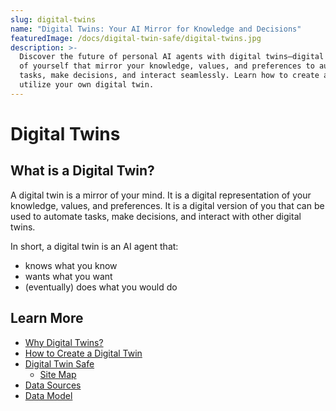 ```yaml
---
slug: digital-twins
name: "Digital Twins: Your AI Mirror for Knowledge and Decisions"
featuredImage: /docs/digital-twin-safe/digital-twins.jpg
description: >-
  Discover the future of personal AI agents with digital twins—digital versions
  of yourself that mirror your knowledge, values, and preferences to automate
  tasks, make decisions, and interact seamlessly. Learn how to create and
  utilize your own digital twin.
---
```


# Digital Twins

## What is a Digital Twin?

A digital twin is a mirror of your mind. It is a digital representation of your knowledge, values, and preferences. It is a digital version of you that can be used to automate tasks, make decisions, and interact with other digital twins.

In short, a digital twin is an AI agent that:

- knows what you know
- wants what you want
- (eventually) does what you would do

## Learn More

- [Why Digital Twins?](why-digital-twins.md)
- [How to Create a Digital Twin](how-to-build-a-digital-twin.md)
- [Digital Twin Safe](digital-twin-safe.md)
  - [Site Map](dts-site-map.md)
- [Data Sources](digital-twin-data-sources.md)
- [Data Model](digital-twin-data-model.md)
